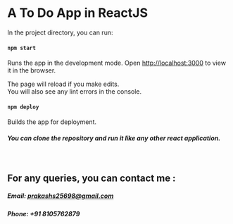 # A To Do App in ReactJS

In the project directory, you can run:

#### `npm start`

Runs the app in the development mode.
Open [http://localhost:3000](http://localhost:3000) to view it in the browser.

The page will reload if you make edits.<br />
You will also see any lint errors in the console.

#### `npm deploy`

Builds the app for deployment.

##### You can clone the repository and run it like any other react application.
<br />

## For any queries, you can contact me :

##### Email: [prakashs25698@gmail.com](mailto:prakashs25698@gmail.com)

##### Phone: +91 8105762879
